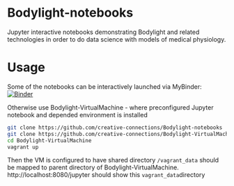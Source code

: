 # Bodylight-notebooks
Jupyter interactive notebooks demonstrating Bodylight and related technologies in order to do data science with models of medical physiology.

# Usage

Some of the notebooks can be interactively launched via MyBinder: 
[![Binder](https://mybinder.org/badge_logo.svg)](https://mybinder.org/v2/gh/creative-connections/Bodylight-notebooks/master)

Otherwise use Bodylight-VirtualMachine - where preconfigured Jupyter notebook and depended environment is installed
```bash
git clone https://github.com/creative-connections/Bodylight-notebooks
git clone https://github.com/creative-connections/Bodylight-VirtualMachine
cd Bodylight-VirtualMachine 
vagrant up
```
Then the VM is configured to have shared directory `/vagrant_data` should be mapped to parent directory of Bodylight-VirtualMachine. http://localhost:8080/jupyter should show this `vagrant_data`directory 
